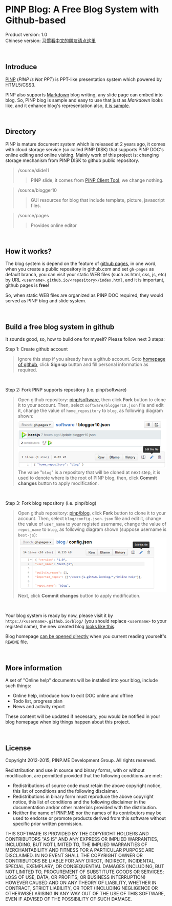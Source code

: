 ﻿PINP Blog: A Free Blog System with Github-based
===============================================
Product version: 1.0   
Chinese version: [习惯看中文的朋友请点这里](README_zh.md)

&nbsp;

## Introduce

<a target="_blank" href="http://www.pinp.me/www/www/">PINP</a> (*PINP Is Not PPT*) is PPT-like presentation system which powered by HTML5/CSS3.

PINP also supports [Markdown](http://daringfireball.net/projects/markdown/) blog writing, any slide page can embed into blog. So, PINP blog is sample and easy to use that just as *Markdown* looks like, and it enhance blog's representation also, <a target="_blank" href="//best-js.github.io/blog/$$English/1.online_blog.blog/">it is sample</a>.

&nbsp;

## Directory

PINP is mature document system which is released at 2 years ago, it comes with cloud storage service (so called PINP DISK) that supports PINP DOC's online editing and online visiting. Mainly work of this project is: changing storage mechanism from PINP DISK to github public repository.

 >  /source/slide11
 > >  PINP slide, it comes from <a target="_blank" href="//www.pinp.me/www/www/?page=pinp_down.html">PINP Client Tool</a>, we change nothing.

 >  /source/blogger10
 > >  GUI resources for blog that include template, picture, javascript files.

 >  /source/pages
 > >  Provides online editor

&nbsp;

## How it works?

The blog system is depend on the feature of [github pages](https://pages.github.com/), in one word, when you create a public repository in github.com and set `gh-pages` as default branch, you can visit your static WEB files (such as html, css, js, etc) by URL `<username>.github.io/<repository>/index.html`, and it is important, github pages is **free**!

So, when static WEB files are organized as PINP DOC required, they would served as PINP blog and slide system.

&nbsp;

## Build a free blog system in github

It sounds good, so, how to build one for myself? Please follow next 3 steps:

Step 1: Create github account  
 > Ignore this step if you already have a github account. Goto <a target="_blank" href="https://github.com/">homepage of github</a>, click **Sign up** button and fill personal information as required.

&nbsp;

Step 2: Fork PINP supports repository (i.e. pinp/software)   
 > Open github repository: <a target="_blank" href="https://github.com/pinp/software">pinp/software</a>, then click **Fork** button to clone it to your account. Then, select `software/blogger10.json` file and edit it, change the value of `home_repository` to `blog`, as following diagram shown:   
![config blogger10.json](config_root.png)   
The value "`blog`" is a repository that will be cloned at next step, it is used to denote where is the root of PINP blog, then, click **Commit changes** button to apply modification.

&nbsp;

Step 3: Fork blog repository (i.e. pinp/blog)   
 > Open github repository: <a target="_blank" href="https://github.com/pinp/blog">pinp/blog</a>, click **Fork** button to clone it to your account. Then, select `blog/config.json.json` file and edit it, change the value of `user_name` to your registed username, change the value of `repos_name` to `blog`, as following diagram shown (suppose username is `best-js`):   
![config config.json](config_blog.png)   
Next, click **Commit changes** button to apply modification.

&nbsp;

Your blog system is ready by now, please visit it by `https://<username>.github.io/blog/` (you should replace `<username>` to your registed name), the new created blog <a target="target" href="//best-js.github.io/blog/">looks like this</a>.

Blog homepage <a target="_blank" href="https://www.pinp.me/software/pages/blogger/gh_jump.action">can be opened directly</a> when you current reading yourself's `README` file.

&nbsp;

## More information

A set of "Online help" documents will be installed into your blog, include such things:

 - Online help, introduce how to edit DOC online and offline
 - Todo list, progress plan
 - News and activity report

These content will be updated if necessary, you would be notified in your blog homepage when big things happen about this project.

&nbsp;

## License

Copyright 2012-2015, PINP.ME Development Group. All rights reserved.

Redistribution and use in source and binary forms, with or without
modification, are permitted provided that the following conditions
are met:

  - Redistributions of source code must retain the above copyright
    notice, this list of conditions and the following disclaimer.
  - Redistributions in binary form must reproduce the above
    copyright notice, this list of conditions and the following
    disclaimer in the documentation and/or other materials provided
    with the distribution.
  - Neither the name of PINP.ME nor the names of its contributors 
    may be used to endorse or promote products derived from this 
    software without specific prior written permission.

THIS SOFTWARE IS PROVIDED BY THE COPYRIGHT HOLDERS AND CONTRIBUTORS
"AS IS" AND ANY EXPRESS OR IMPLIED WARRANTIES, INCLUDING, BUT NOT
LIMITED TO, THE IMPLIED WARRANTIES OF MERCHANTABILITY AND FITNESS FOR
A PARTICULAR PURPOSE ARE DISCLAIMED. IN NO EVENT SHALL THE COPYRIGHT
OWNER OR CONTRIBUTORS BE LIABLE FOR ANY DIRECT, INDIRECT, INCIDENTAL,
SPECIAL, EXEMPLARY, OR CONSEQUENTIAL DAMAGES (INCLUDING, BUT NOT
LIMITED TO, PROCUREMENT OF SUBSTITUTE GOODS OR SERVICES; LOSS OF USE,
DATA, OR PROFITS; OR BUSINESS INTERRUPTION) HOWEVER CAUSED AND ON ANY
THEORY OF LIABILITY, WHETHER IN CONTRACT, STRICT LIABILITY, OR TORT
(INCLUDING NEGLIGENCE OR OTHERWISE) ARISING IN ANY WAY OUT OF THE USE
OF THIS SOFTWARE, EVEN IF ADVISED OF THE POSSIBILITY OF SUCH DAMAGE.
